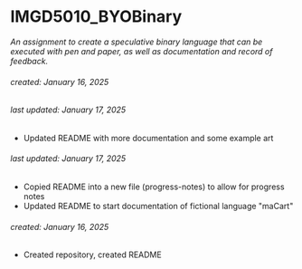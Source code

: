 # IMGD5010_BYOBinary
_An assignment to create a speculative binary language that can be executed with pen and paper, as well as documentation and record of feedback._
###### created: January 16, 2025

###### last updated: January 17, 2025

* Updated README with more documentation and some example art

###### last updated: January 17, 2025

* Copied README into a new file (progress-notes) to allow for progress notes
* Updated README to start documentation of fictional language "maCart"

###### created: January 16, 2025

* Created repository, created README
